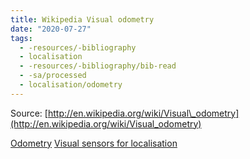 ```yaml
---
title: Wikipedia Visual odometry
date: "2020-07-27"
tags:
  - -resources/-bibliography
  - localisation
  - -resources/-bibliography/bib-read
  - -sa/processed
  - localisation/odometry
---
```


Source: [http://en.wikipedia.org/wiki/Visual\_odometry](http://en.wikipedia.org/wiki/Visual_odometry)

[Odometry](odometry.md)
[Visual sensors for localisation](visual-sensors-for-localisation.md)

